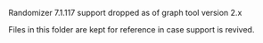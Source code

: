 Randomizer 7.1.117 support dropped as of graph tool version 2.x

Files in this folder are kept for reference in case support is revived.
